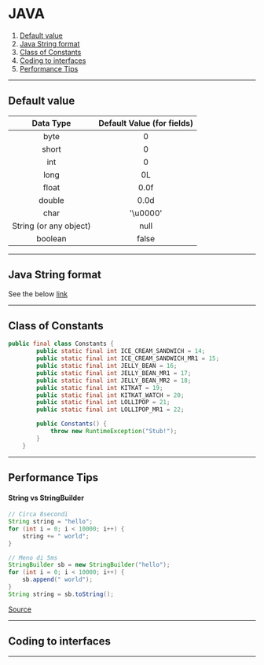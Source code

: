 # JAVA


1. [Default value](#default-value)
2. [Java String format](#java-string-format)
3. [Class of Constants](#class-of-constants)
4. [Coding to interfaces](#coding-to-interfaces)
4. [Performance Tips](#performance-tips)

---

## Default value

| Data Type |	Default Value (for fields) |
| :---------: | :--------------------------: |
| byte | 0 |
| short | 0 |
| int	| 0 |
| long | 0L |
| float	| 0.0f |
| double | 0.0d | 
| char	| '\u0000' |
| String (or any object) | null |
| boolean	| false |


---

## Java String format
See the below [link](https://examples.javacodegeeks.com/core-java/lang/string/java-string-format-example/)


---


## Class of Constants
``` java
public final class Constants {
        public static final int ICE_CREAM_SANDWICH = 14;
        public static final int ICE_CREAM_SANDWICH_MR1 = 15;
        public static final int JELLY_BEAN = 16;
        public static final int JELLY_BEAN_MR1 = 17;
        public static final int JELLY_BEAN_MR2 = 18;
        public static final int KITKAT = 19;
        public static final int KITKAT_WATCH = 20;
        public static final int LOLLIPOP = 21;
        public static final int LOLLIPOP_MR1 = 22;

        public Constants() {
            throw new RuntimeException("Stub!");
        }
    }
```

---

## Performance Tips
#### String vs StringBuilder
``` java
// Circa 8secondi
String string = "hello";
for (int i = 0; i < 10000; i++) {
    string += " world";
}

// Meno di 5ms
StringBuilder sb = new StringBuilder("hello");
for (int i = 0; i < 10000; i++) {
    sb.append(" world");
}
String string = sb.toString();
```
[Source](https://www.toptal.com/android/android-performance-tips-tools)

---

## Coding to interfaces


---

